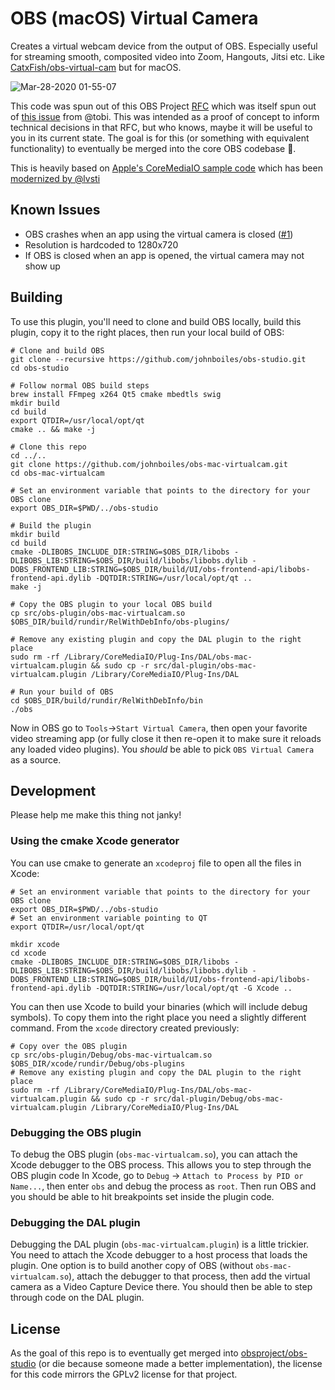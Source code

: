 # OBS (macOS) Virtual Camera

Creates a virtual webcam device from the output of OBS. Especially useful for streaming smooth, composited video into Zoom, Hangouts, Jitsi etc. Like [CatxFish/obs-virtual-cam](https://github.com/CatxFish/obs-virtual-cam) but for macOS.

![Mar-28-2020 01-55-07](https://user-images.githubusercontent.com/218876/77819715-279b8700-709a-11ea-8885-aa15051665ee.gif)

This code was spun out of this OBS Project [RFC](https://github.com/obsproject/rfcs/pull/15) which was itself spun out of [this issue](https://github.com/obsproject/obs-studio/issues/2568) from @tobi. This was intended as a proof of concept to inform technical decisions in that RFC, but who knows, maybe it will be useful to you in its current state. The goal is for this (or something with equivalent functionality) to eventually be merged into the core OBS codebase 🤞.

This is heavily based on [Apple's CoreMediaIO sample code](https://developer.apple.com/library/archive/samplecode/CoreMediaIO/Introduction/Intro.html) which has been [modernized by @lvsti](https://github.com/lvsti/CoreMediaIO-DAL-Example)

## Known Issues

* OBS crashes when an app using the virtual camera is closed ([#1](https://github.com/johnboiles/obs-mac-virtualcam/issues/1))
* Resolution is hardcoded to 1280x720
* If OBS is closed when an app is opened, the virtual camera may not show up

## Building

To use this plugin, you'll need to clone and build OBS locally, build this plugin, copy it to the right places, then run your local build of OBS:

    # Clone and build OBS
    git clone --recursive https://github.com/johnboiles/obs-studio.git
    cd obs-studio

    # Follow normal OBS build steps
    brew install FFmpeg x264 Qt5 cmake mbedtls swig
    mkdir build
    cd build
    export QTDIR=/usr/local/opt/qt
    cmake .. && make -j

    # Clone this repo
    cd ../..
    git clone https://github.com/johnboiles/obs-mac-virtualcam.git
    cd obs-mac-virtualcam

    # Set an environment variable that points to the directory for your OBS clone
    export OBS_DIR=$PWD/../obs-studio

    # Build the plugin
    mkdir build
    cd build
    cmake -DLIBOBS_INCLUDE_DIR:STRING=$OBS_DIR/libobs -DLIBOBS_LIB:STRING=$OBS_DIR/build/libobs/libobs.dylib -DOBS_FRONTEND_LIB:STRING=$OBS_DIR/build/UI/obs-frontend-api/libobs-frontend-api.dylib -DQTDIR:STRING=/usr/local/opt/qt ..
    make -j

    # Copy the OBS plugin to your local OBS build
    cp src/obs-plugin/obs-mac-virtualcam.so $OBS_DIR/build/rundir/RelWithDebInfo/obs-plugins/

    # Remove any existing plugin and copy the DAL plugin to the right place
    sudo rm -rf /Library/CoreMediaIO/Plug-Ins/DAL/obs-mac-virtualcam.plugin && sudo cp -r src/dal-plugin/obs-mac-virtualcam.plugin /Library/CoreMediaIO/Plug-Ins/DAL

    # Run your build of OBS
    cd $OBS_DIR/build/rundir/RelWithDebInfo/bin
    ./obs

Now in OBS go to `Tools`->`Start Virtual Camera`, then open your favorite video streaming app (or fully close it then re-open it to make sure it reloads any loaded video plugins). You _should_ be able to pick `OBS Virtual Camera` as a source.

## Development

Please help me make this thing not janky!

### Using the cmake Xcode generator

You can use cmake to generate an `xcodeproj` file to open all the files in Xcode:

    # Set an environment variable that points to the directory for your OBS clone
    export OBS_DIR=$PWD/../obs-studio
    # Set an environment variable pointing to QT
    export QTDIR=/usr/local/opt/qt

    mkdir xcode
    cd xcode
    cmake -DLIBOBS_INCLUDE_DIR:STRING=$OBS_DIR/libobs -DLIBOBS_LIB:STRING=$OBS_DIR/build/libobs/libobs.dylib -DOBS_FRONTEND_LIB:STRING=$OBS_DIR/build/UI/obs-frontend-api/libobs-frontend-api.dylib -DQTDIR:STRING=/usr/local/opt/qt -G Xcode ..

You can then use Xcode to build your binaries (which will include debug symbols). To copy them into the right place you need a slightly different command. From the `xcode` directory created previously:

    # Copy over the OBS plugin
    cp src/obs-plugin/Debug/obs-mac-virtualcam.so $OBS_DIR/xcode/rundir/Debug/obs-plugins
    # Remove any existing plugin and copy the DAL plugin to the right place
    sudo rm -rf /Library/CoreMediaIO/Plug-Ins/DAL/obs-mac-virtualcam.plugin && sudo cp -r src/dal-plugin/Debug/obs-mac-virtualcam.plugin /Library/CoreMediaIO/Plug-Ins/DAL

### Debugging the OBS plugin

To debug the OBS plugin (`obs-mac-virtualcam.so`), you can attach the Xcode debugger to the OBS process. This allows you to step through the OBS plugin code In Xcode, go to `Debug` -> `Attach to Process by PID or Name...`, then enter `obs` and debug the process as `root`. Then run OBS and you should be able to hit breakpoints set inside the plugin code.

### Debugging the DAL plugin

Debugging the DAL plugin (`obs-mac-virtualcam.plugin`) is a little trickier. You need to attach the Xcode debugger to a host process that loads the plugin. One option is to build another copy of OBS (without `obs-mac-virtualcam.so`), attach the debugger to that process, then add the virtual camera as a Video Capture Device there. You should then be able to step through code on the DAL plugin.

## License

As the goal of this repo is to eventually get merged into [obsproject/obs-studio](https://github.com/obsproject/obs-studio/) (or die because someone made a better implementation), the license for this code mirrors the GPLv2 license for that project.
